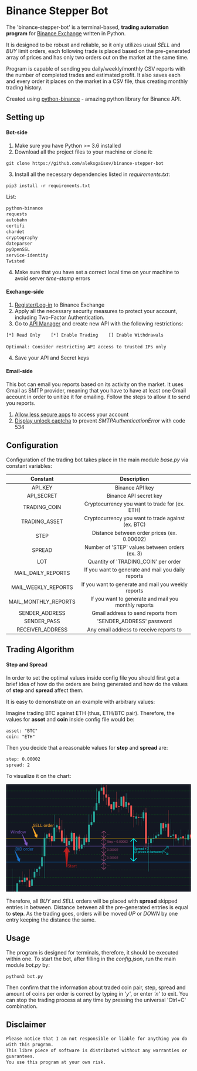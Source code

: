 # Binance Stepper Bot

The 'binance-stepper-bot' is a terminal-based, **trading automation program** for [Binance Exchange](https://www.binance.com/en) written in Python.

It is designed to be robust and reliable, so it only utilizes usual _SELL_ and _BUY_ limit orders, each following trade is placed based on the pre-generated array of prices and has only two orders out on the market at the same time.

Program is capable of sending you daily/weekly/monthly CSV reports with the number of completed trades and estimated profit. It also saves each and every order it places on the market in a CSV file, thus creating monthly trading history.

Created using [python-binance](https://github.com/sammchardy/python-binance) - amazing python library for Binance API.

## Setting up

#### Bot-side

1. Make sure you have Python >= 3.6 installed
2. Download all the project files to your machine or clone it:

```
git clone https://github.com/aleksgaisov/binance-stepper-bot
```

3. Install all the necessary dependencies listed in _requirements.txt_:

```
pip3 install -r requirements.txt
```

List:

```
python-binance
requests
autobahn
certifi
chardet
cryptography
dateparser
pyOpenSSL
service-identity
Twisted
```

4. Make sure that you have set a correct local time on your machine to avoid server _time-stamp_ errors

#### Exchange-side

1. [Register/Log-in](https://accounts.binance.com/en/login) to Binance Exchange
2. Apply all the necessary security measures to protect your account, including Two-Factor Authentication.
3. Go to [API Manager](https://www.binance.com/en/usercenter/settings/api-management) and create new API with the following restrictions:

```
[*] Read Only    [*] Enable Trading    [] Enable Withdrawals

Optional: Consider restricting API access to trusted IPs only
```

4. Save your API and Secret keys

#### Email-side

This bot can email you reports based on its activity on the market. It uses Gmail as SMTP provider, meaning that you have to have at least one Gmail account in order to unitize it for emailing. Follow the steps to allow it to send you reports.

1. [Allow less secure apps](https://www.google.com/settings/security/lesssecureapps) to access your account
2. [Display unlock captcha](https://accounts.google.com/DisplayUnlockCaptcha) to prevent _SMTPAuthenticationError_ with code 534

## Configuration

Configuration of the trading bot takes place in the main module _base.py_ via constant variables:

|       Constant       |                      Description                     |
|:--------------------:|:----------------------------------------------------:|
| API_KEY              | Binance API key                                      |
| API_SECRET           | Binance API secret key                               |
| TRADING_COIN         | Cryptocurrency you want to trade for (ex. ETH)       |
| TRADING_ASSET        | Cryptocurrency you want to trade against (ex. BTC)   |
| STEP                 | Distance between order prices (ex. 0.00002)          |
| SPREAD               | Number of 'STEP' values between orders (ex. 3)       |
| LOT                  | Quantity of 'TRADING_COIN' per order                 |
| MAIL_DAILY_REPORTS   | If you want to generate and mail you daily reports   |
| MAIL_WEEKLY_REPORTS  | If you want to generate and mail you weekly reports  |
| MAIL_MONTHLY_REPORTS | If you want to generate and mail you monthly reports |
| SENDER_ADDRESS       | Gmail address to send reports from                   |
| SENDER_PASS          | 'SENDER_ADDRESS' password                            |
| RECEIVER_ADDRESS     | Any email address to receive reports to              |

## Trading Algorithm

#### Step and Spread

In order to set the optimal values inside config file you should first get a brief idea of how do the orders are being generated and how do the values of **step** and **spread** affect them.

It is easy to demonstrate on an example with arbitrary values:

Imagine trading BTC against ETH (thus, ETH/BTC pair). Therefore, the values for **asset** and **coin** inside config file would be:

```
asset: "BTC"
coin: "ETH"
```

Then you decide that a reasonable values for **step** and **spread** are:

```
step: 0.00002
spread: 2
```

To visualize it on the chart:

![Visualization](img/chart.png)

Therefore, all _BUY_ and _SELL_ orders will be placed with **spread** skipped entries in between. Distance between all the pre-generated entries is equal to **step**. As the trading goes, orders will be moved _UP_ or _DOWN_ by one entry keeping the distance the same. 

## Usage

The program is designed for terminals, therefore, it should be executed within one. To start the bot, after filling in the _config.json_, run the main module _bot.py_ by:

```
python3 bot.py
```

Then confirm that the information about traded coin pair, step, spread and amount of coins per order is correct by typing in _'y'_, or enter _'n'_ to exit. You can stop the trading process at any time by pressing the universal 'Ctrl+C' combination.

## Disclaimer

```
Please notice that I am not responsible or liable for anything you do with this program.
This libre piece of software is distributed without any warranties or guarantees.
You use this program at your own risk.
```
